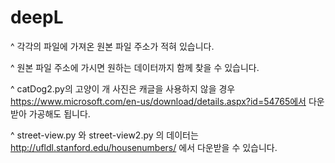 # deepL
^ 각각의 파일에 가져온 원본 파일 주소가 적혀 있습니다.

^ 원본 파일 주소에 가시면 원하는 데이터까지 함께 찾을 수 있습니다.

^ catDog2.py의 고양이 개 사진은 캐글을 사용하지 않을 경우 https://www.microsoft.com/en-us/download/details.aspx?id=54765에서 다운받아 가공해도 됩니다.

^ street-view.py 와 street-view2.py 의 데이터는 http://ufldl.stanford.edu/housenumbers/ 에서 다운받을 수 있습니다.
